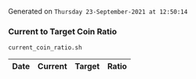 Generated on `Thursday 23-September-2021 at 12:50:14`

### Current to Target Coin Ratio
`current_coin_ratio.sh`

Date|Current|Target|Ratio
---|---|---|---
